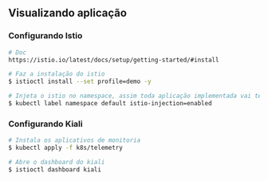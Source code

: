 ## Visualizando aplicação
### Configurando Istio
```sh
# Doc
https://istio.io/latest/docs/setup/getting-started/#install

# Faz a instalação do istio
$ istioctl install --set profile=demo -y

# Injeta o istio no namespace, assim toda aplicação implementada vai ter o proxy do istio
$ kubectl label namespace default istio-injection=enabled
```

### Configurando Kiali
```sh
# Instala os aplicativos de monitoria
$ kubectl apply -f k8s/telemetry 

# Abre o dashboard do kiali
$ istioctl dashboard kiali 
```